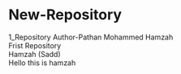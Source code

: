 # New-Repository
1_Repository
Author-Pathan Mohammed Hamzah
<br>
Frist Repository 
<br>
Hamzah (Sadd)
<br>
Hello this is hamzah

